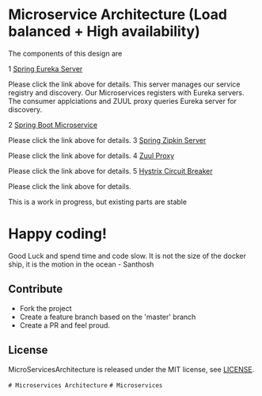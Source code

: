 Microservice Architecture (Load balanced + High availability)
=============================================================

The components of this design are

1 [Spring Eureka Server](MLEurekaServer/README.md)
  
  Please click the link above for details. This server manages our service registry and discovery. Our Microservices registers with Eureka servers. The consumer applciations and ZUUL proxy queries Eureka server for discovery.
  
2 [Spring Boot Microservice](MLService/README.md)
  
  Please click the link above for details.
3 [Spring Zipkin Server](ZipkinServer/README.md)
  
  Please click the link above for details.
4 [Zuul Proxy](MSApiGateway/README.md)
  
  Please click the link above for details.
5 [Hystrix Circuit Breaker](MLService/README.md)
  
  Please click the link above for details.


This is a work in progress, but existing parts are stable


# Happy coding! 

Good Luck and spend time and code slow. It is not the size of the docker ship, it is the motion in the ocean - Santhosh 

## Contribute

* Fork the project
* Create a feature branch based on the 'master' branch
* Create a PR and feel proud.


## License

MicroServicesArchitecture is released under the MIT license, see [LICENSE](https://github.com/BonifyByForteil/react-native-piwik/blob/master/LICENSE).

`# Microservices Architecture`
`# Microservices`
